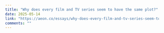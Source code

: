 ```yaml
---
title: "Why does every film and TV series seem to have the same plot?"
date: 2025-05-14
link: "https://aeon.co/essays/why-does-every-film-and-tv-series-seem-to-have-the-same-plot"
comments: ""
---
```


